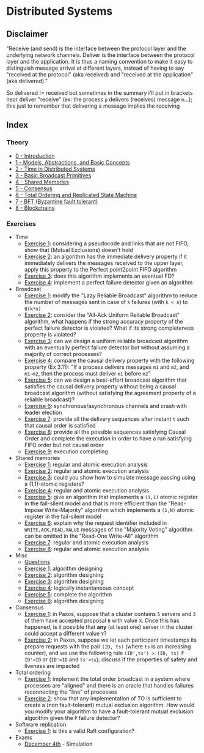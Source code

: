 # Distributed Systems

## Disclaimer

"Receive (and send) is the interface between the protocol layer and the underlying network channels. Deliver is the interface between the protocol layer and the application. It is thus a naming convention to make it easy to distinguish message arrival at different layers, instead of having to say "received at the protocol" (aka received) and "received at the application" (aka delivered)."

So delivered != received but sometimes in the summary i'll put in brackets near deliver "receive" (ex: the process `p` delivers (receives) message `m`...); this just to remember that delivering a message implies the receiving

## Index

### Theory

- [0 - Introduction](./doc/introduction.md)
- [1 - Models, Abstractions, and Basic Concepts](./doc/models_abstractions_and_basic_concepts/model-abstractions-and-basic-concepts.md)
- [2 - Time in Distributed Systems](./doc/time-in-distributed-systems/time-in-distributed-systems.md)
- [3 - Basic Broadcast Primitives](./doc/basic_broadcast_primitives/basic-broadcast-primitives.md)
- [4 - Shared Memories](./doc/shared_memories/shared-memories.md)
- [5 - Consensus](./doc/consensus/consensus.md)
- [6 - Total Ordering and Replicated State Machine](./doc/total_ordering_and_replicated_state_machine/total-ordering-and-replicated-state-machine.md)
- [7 - BFT (Byzantine fault tolerant)](./doc/bft/bft.md)
- [8 - Blockchains](./doc/blockchains/blockchains.md)

### Exercises

- Time
  - [Exercise 1](./ex/time/ex1.md): considering a pseudocode and links that are not FIFO, show that (Mutual Exclusions) doesn't hold
  - [Exercise 2](./ex/time/ex2.md): an algorithm has the immediate delivery property if it immediately delivers the messages received to the upper layer, apply this property to the Perfect point2point FIFO algorithm
  - [Exercise 3](./ex/time/ex3.md): does this algorithm implements an eventual FD?
  - [Exercise 4](./ex/time/ex4.md): implement a perfect failure detector given an algorithm
- Broadcast
  - [Exercise 1](./ex/broadcast/ex1.md): modify the "Lazy Reliable Broadcast" algorithm to reduce the number of messages sent in case of `k` failures (with `k < n`) to `O(k*n)`
  - [Exercise 2](./ex/broadcast/ex2.md): consider  the "All-Ack Uniform Reliable Broadcast" algorithm, what happens if the strong accuracy property of the perfect failure detector is violated? What if its strong completeness property is violated?
  - [Exercise 3](./ex/broadcast/ex3.md): can we design a uniform reliable broadcast algorithm with an eventually perfect failure detector but without assuming a majority of correct processes?
  - [Exercise 4](./ex/broadcast/ex4.md): compare the causal delivery property with the following property (Ex 3.11): "If a process delivers messages `m1` and `m2`, and `m1→m2`, then the process must deliver `m1` before `m2`"
  - [Exercise 5](./ex/broadcast/ex5.md): can we design a best-effort broadcast algorithm that satisfies the causal delivery property without being a causal broadcast algorithm (without satisfying the agreement property of a reliable broadcast)?
  - [Exercise 6](./ex/broadcast/ex6.md): synchronous/asynchronous channels and crash with leader election
  - [Exercise 7](./ex/broadcast/ex7.md): provide all the delivery sequences after instant `t` such that causal order is satisfied
  - [Exercise 8](./ex/broadcast/ex8.md): provide all the possible sequences satisfying Causal Order and complete the execution in order to have a run satisfying FIFO order but not causal order
  - [Exercise 9](./ex/broadcast/ex9.md): execution completing
- Shared memories
  - [Exercise 1](./ex/shared_memories/ex1.md): regular and atomic execution analysis
  - [Exercise 2](./ex/shared_memories/ex2.md): regular and atomic execution analysis
  - [Exercise 3](./ex/shared_memories/ex3.md): could you show how to simulate message passing using a (1,1)-atomic registers?
  - [Exercise 4](./ex/shared_memories/ex4.md): regular and atomic execution analysis
  - [Exercise 5](./ex/shared_memories/ex5.md): give an algorithm that implements a `(1,1)` atomic register in the fail-silent model and that is more efficient than the "Read-Impose Write-Majority" algorithm which implements a `(1,N)` atomic register in the fail-silent model
  - [Exercise 6](./ex/shared_memories/ex6.md): explain why the request identifier included in `WRITE,ACK,READ,VALUE` messages of the "Majority Voting" algorithm can be omitted in the "Read-One Write-All" algorithm
  - [Exercise 7](./ex/shared_memories/ex7.md): regular and atomic execution analysis
  - [Exercise 8](./ex/shared_memories/ex8.md): regular and atomic execution analysis
- Misc
  - [Questions](./ex/misc/questions.md)
  - [Exercise 1](./ex/misc/ex1.md): algorithm designing
  - [Exercise 2](./ex/misc/ex2.md): algorithm designing
  - [Exercise 3](./ex/misc/ex3.md): algorithm designing
  - [Exercise 4](./ex/misc/ex4.md): logically instantaneous concept
  - [Exercise 5](./ex/misc/ex5.md): complete the algorithm
  - [Exercise 6](./ex/misc/ex6.md): algorithm designing
- Consensus
  - [Exercise 1](./ex/consensus/ex1.md): in Paxos, suppose that a cluster contains `5` servers and `3` of them have accepted proposal `6` with value `X`. Once this has happened, is it possible that **any** (at least one) server in the cluster could accept a different value `Y`?
  - [Exercise 2](./ex/consensus/ex2.md): in Paxos, suppose we let each participant timestamps its prepare requests with the pair `(ID, ts)` (where `ts` is an increasing counter), and we use the following rule `(ID',ts') > (ID, ts)` if `ID'>ID` or (`ID'=ID` and `ts'>ts`); discuss if the properties of safety and liveness are impacted
- Total ordering
  - [Exercise 1](./ex/total_ordering/ex1.md): implement the total order broadcast in a system where processes are "aligned" and there is an oracle that handles failures reconnecting the "line" of processes
  - [Exercise 2](./ex/total_ordering/ex2.md): show that any implementation of TO is sufficient to create a (non fault-tolerant) mutual exclusion algorithm. How would you modify your algorithm to have a fault-tolerant mutual exclusion algorithm given the `P` failure detector?
- Software replication
  - [Exercise 1](./ex/software_replication/ex1.md): is this a valid Raft configuration?
- Exams
  - [December 4th](./ex/exams/dec-4.pdf) - Simulation 
